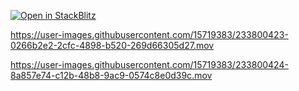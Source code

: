 
[![Open in StackBlitz](https://developer.stackblitz.com/img/open_in_stackblitz.svg)][stackblitz-demo]





https://user-images.githubusercontent.com/15719383/233800423-0266b2e2-2cfc-4898-b520-269d66305d27.mov



https://user-images.githubusercontent.com/15719383/233800424-8a857e74-c12b-48b8-9ac9-0574c8e0d39c.mov





[stackblitz-demo]: https://stackblitz.com/edit/nativescript-toast-vue3?file=src%2Fcomponents%2FHome.vue
